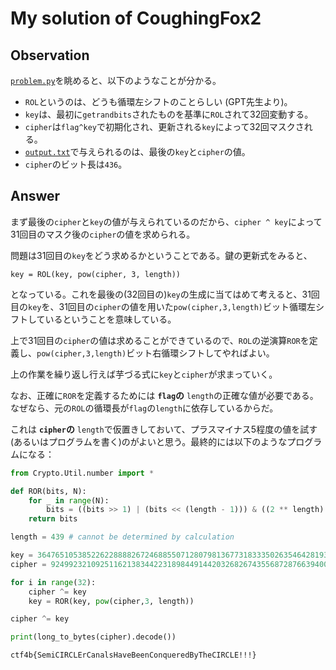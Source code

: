 # My solution of CoughingFox2

## Observation
[`problem.py`](../given_files/problem.py)を眺めると、以下のようなことが分かる。
* `ROL`というのは、どうも循環左シフトのことらしい (GPT先生より)。
* `key`は、最初に`getrandbits`されたものを基準に`ROL`されて32回変動する。
* `cipher`は`flag^key`で初期化され、更新される`key`によって32回マスクされる。
* [`output.txt`](../given_files/problem.py)で与えられるのは、最後の`key`と`cipher`の値。
* `cipher`のビット長は`436`。

## Answer
まず最後の`cipher`と`key`の値が与えられているのだから、`cipher ^ key`によって31回目のマスク後の`cipher`の値を求められる。

問題は31回目の`key`をどう求めるかということである。鍵の更新式をみると、

```
key = ROL(key, pow(cipher, 3, length))
```

となっている。これを最後の(32回目の)`key`の生成に当てはめて考えると、31回目の`key`を、31回目の`cipher`の値を用いた`pow(cipher,3,length)`ビット循環左シフトしているということを意味している。

上で31回目の`cipher`の値は求めることができているので、`ROL`の逆演算`ROR`を定義し、`pow(cipher,3,length)`ビット右循環シフトしてやればよい。

上の作業を繰り返し行えば芋づる式に`key`と`cipher`が求まっていく。

なお、正確に`ROR`を定義するためには **`flag`の** `length`の正確な値が必要である。なぜなら、元の`ROL`の循環長が`flag`の`length`に依存しているからだ。

これは **`cipher`の**  `length`で仮置きしておいて、プラスマイナス5程度の値を試す(あるいはプログラムを書く)のがよいと思う。最終的には以下のようなプログラムになる：
```python
from Crypto.Util.number import *

def ROR(bits, N):
    for _ in range(N):
        bits = ((bits >> 1) | (bits << (length - 1))) & ((2 ** length) - 1)
    return bits

length = 439 # cannot be determined by calculation

key = 364765105385226228888267246885507128079813677318333502635464281930855331056070734926401965510936356014326979260977790597194503012948
cipher = 92499232109251162138344223189844914420326826743556872876639400853892198641955596900058352490329330224967987380962193017044830636379

for i in range(32):
    cipher ^= key
    key = ROR(key, pow(cipher,3, length))

cipher ^= key

print(long_to_bytes(cipher).decode())
```

```
ctf4b{SemiCIRCLErCanalsHaveBeenConqueredByTheCIRCLE!!!}
```
